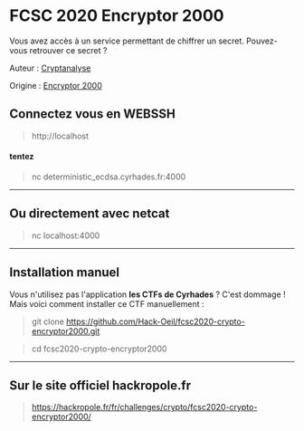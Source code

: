 # FCSC 2020 Encryptor 2000

Vous avez accès à un service permettant de chiffrer un secret. Pouvez-vous retrouver ce secret ?


Auteur : [Cryptanalyse](https://twitter.com/Cryptanalyse)


Origine : [Encryptor 2000](https://hackropole.fr/fr/challenges/crypto/fcsc2020-crypto-encryptor2000/)


## Connectez vous en WEBSSH
> http://localhost

#### tentez 
> nc deterministic_ecdsa.cyrhades.fr:4000


-----------

## Ou directement avec netcat
> nc localhost:4000

-----------

## Installation manuel
Vous n'utilisez pas l'application **les CTFs de Cyrhades** ? C'est dommage !
Mais voici comment installer ce CTF manuellement :

> git clone https://github.com/Hack-Oeil/fcsc2020-crypto-encryptor2000.git

> cd fcsc2020-crypto-encryptor2000


-----------

## Sur le site officiel hackropole.fr
> https://hackropole.fr/fr/challenges/crypto/fcsc2020-crypto-encryptor2000/